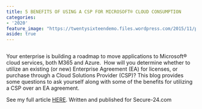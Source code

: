 ```yaml
---
title: 5 BENEFITS OF USING A CSP FOR MICROSOFT® CLOUD CONSUMPTION
categories:
- '2020'
feature_image: "https://twentysixteendemo.files.wordpress.com/2015/11/post.png"
aside: true
---
```



<div class="wp-block-image"><figure class="aligncenter size-large"><img src="https://captainhyperscaler.files.wordpress.com/2020/02/image-2.png?w=300" alt="" class="wp-image-406"/></figure></div>


Your enterprise is building a roadmap to move applications to Microsoft® cloud services, both M365 and Azure.&nbsp; How will you determine whether to utilize an existing (or new) Enterprise Agreement (EA) for licenses, or purchase through a Cloud Solutions Provider (CSP)? This blog provides some questions to ask yourself along with some of the benefits for utilizing a CSP over an EA agreement.

See my full article <a rel="noreferrer noopener" aria-label="HERE (opens in a new tab)" href="https://www.secure-24.com/5-benefits-of-using-a-csp-for-microsoft-cloud-consumption/" target="_blank">HERE</a>.  Written and published for Secure-24.com

